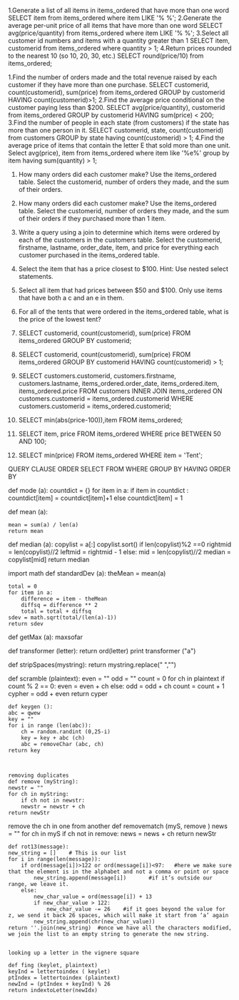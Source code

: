 1.Generate a list of all items in items_ordered that have more than one word
SELECT item from items_ordered where item LIKE '% %';
2.Generate the average per-unit price of all items that have more than one word
SELECT avg(price/quantity) from items_ordered where item LIKE '% %';
3.Select all customer id numbers and items with a quantity greater than 1
SELECT item, customerid from items_ordered where quantity > 1;
4.Return prices rounded to the nearest 10 (so 10, 20, 30, etc.)
SELECT round(price/10) from items_ordered;

1.Find the number of orders made and the total revenue raised by each customer if they have more than one purchase.
SELECT customerid, count(customerid), sum(price) from items_ordered GROUP by customerid HAVING count(customerid)>1;
2.Find the average price conditional on the customer paying less than $200.
SELECT avg(price/quantity), customerid from items_ordered GROUP by customerid HAVING sum(price) < 200;
3.Find the number of people in each state (from customers) if the state has more than one person in it.
SELECT customerid, state, count(customerid) from customers GROUP by state having count(customerid) > 1;
4.Find the average price of items that contain the letter E that sold more than one unit.
Select avg(price), item from items_ordered where item like '%e%' group by item having sum(quantity) > 1;

1)	How many orders did each customer make? Use the items_ordered table. Select the customerid, number of orders they made, and the sum of their orders.

2)	How many orders did each customer make? Use the items_ordered table. Select the customerid, number of orders they made, and the sum of their orders if they purchased more than 1 item.

3)	Write a query using a join to determine which items were ordered by each of the customers in the customers table. Select the customerid, firstname, lastname, order_date, item, and price for everything each customer purchased in the items_ordered table.

4)	Select the item that has a price closest to $100. Hint: Use nested select statements. 

5)	Select all item that had prices between $50 and $100. Only use items that have both a c and an e in them. 

6)	For all of the tents that were ordered in the items_ordered table, what is the price of the lowest tent?


1)	SELECT customerid, count(customerid), sum(price)
FROM items_ordered
GROUP BY customerid;

2)	SELECT customerid, count(customerid), sum(price)
FROM items_ordered
GROUP BY customerid
HAVING count(customerid) > 1;

3)	SELECT customers.customerid, customers.firstname, customers.lastname,
items_ordered.order_date, items_ordered.item, items_ordered.price
FROM customers INNER JOIN items_ordered ON customers.customerid = items_ordered.customerid
WHERE customers.customerid = items_ordered.customerid;

4)	SELECT min(abs(price-100)),item FROM items_ordered;

5)	SELECT item, price FROM items_ordered WHERE price BETWEEN 50 AND 100;

6)	SELECT min(price) FROM items_ordered WHERE item = 'Tent';



QUERY CLAUSE ORDER
SELECT
FROM
WHERE
GROUP BY
HAVING
ORDER BY


def mode (a):
countdict = {}
for item in a:
if item in countdict :
countdict[item] = countdict[item]+1
else
countdict[item] = 1





def mean (a):
  
    mean = sum(a) / len(a)
    return mean

def median (a):
    copylist = a[:]
    copylist.sort()
    if len(copylist)%2 ==0
        rightmid = len(copylist)//2
        leftmid = rightmid - 1
    else:
        mid = len(copylist)//2
        median = copylist[mid]
    return median


import math
def standardDev (a):
    theMean = mean(a)

    total = 0
    for item in a:
        difference = item - theMean
        diffsq = difference ** 2
        total = total + diffsq
    sdev = math.sqrt(total/(len(a)-1))
    return sdev


def getMax (a):
 maxsofar























def transformer (letter):
    return ord(letter)
print transformer ("a")


def stripSpaces(mystring):
    return mystring.replace(" ","")
    
    
    
    
def scramble (plaintext):
    even = ""
    odd = ""
    count = 0
    for ch in plaintext
        if count % 2 == 0:
            even = even + ch
        else:
            odd = odd + ch
        count = count + 1
    cypher = odd + even
    return cyper
    
    
    def keygen ():
    abc = qwew
    key = ""
    for i in range (len(abc)):
        ch = random.randint (0,25-i)
        key = key + abc (ch)
        abc = removeChar (abc, ch)
    return key
    
    
    
    removing duplicates
    def remove (myString):
    newstr = ""
    for ch in myString:
        if ch not in newstr:
        newstr = newstr + ch
    return newStr

remove the ch in one from another
def removematch (myS, remove )
news = ""
for ch in myS
    if ch not in remove:
        news = news + ch
return newStr
    
    
    
    def rot13(message):
    new_string = []    # This is our list
    for i in range(len(message)):
        if ord(message[i])>122 or ord(message[i])<97:   #here we make sure that the element is in the alphabet and not a comma or point or space
            new_string.append(message[i])		#if it’s outside our range, we leave it.
        else:
            new_char_value = ord(message[i]) + 13
            if new_char_value > 122:
                new_char_value -= 26	#if it goes beyond the value for z, we send it back 26 spaces, which will make it start from ‘a’ again
            new_string.append(chr(new_char_value))
    return ''.join(new_string)	#once we have all the characters modified, we join the list to an empty string to generate the new string.

    
    looking up a letter in the vignere square
    
    def fing (keylet, plaintext)
    keyInd = lettertoindex ( keylet)
    ptIndex = lettertoindex (plaintext)
    newInd = (ptIndex + keyInd) % 26
    return indextoLetter(newIdx)
    
    
    
    
    
    
    
    
